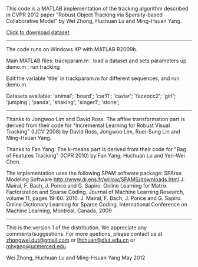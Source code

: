 This code is a MATLAB implementation of the tracking algorithm described in CVPR 2012 paper 
        "Robust Object Tracking via Sparsity-based Collaborative Model" 
               by Wei Zhong, Huchuan Lu and Ming-Hsuan Yang.

[Click to download dataset](https://d.pcs.baidu.com/file/81dc6da8981d4b2cefe2f01012b472ed?fid=2442663175-250528-362388564604004&dstime=1527848400&rt=sh&sign=FDtAERV-DCb740ccc5511e5e8fedcff06b081203-W3deVRVXKb7HS29d6qidBy91B5E%3D&expires=8h&chkv=1&chkbd=0&chkpc=&dp-logid=3519833171779140687&dp-callid=0&r=986021164)

***********************************************************************
The code runs on Windows XP with MATLAB R2009b.

Main MATLAB files:
  trackparam.m : load a dataset and sets parameters up
  demo.m : run tracking

Edit the variable 'title' in trackparam.m for different sequences, and run demo.m.

Datasets available:
'animal';
'board';
'car11';
'caviar';
'faceocc2';
'girl';
'jumping';
'panda';
'shaking';
'singer1';
'stone';


***********************************************************************
Thanks to Jongwoo Lim and David Ross. The affine transformation part is derived from their code for "Incremental Learning for Robust Visual Tracking" (IJCV 2008) by David Ross, Jongwoo Lim, Ruei-Sung Lin and Ming-Hsuan Yang.

Thanks to Fan Yang. The k-means part is derived from their code for "Bag of Features Tracking" (ICPR 2010) by Fan Yang, Huchuan Lu and Yen-Wei Chen.

The implementation uses the following SPAM software package: SPArse Modeling Software
http://www.di.ens.fr/willow/SPAMS/downloads.html
J. Mairal, F. Bach, J. Ponce and G. Sapiro. Online Learning for Matrix Factorization and Sparse Coding. Journal of Machine Learning Research, volume 11, pages 19-60. 2010.
J. Mairal, F. Bach, J. Ponce and G. Sapiro. Online Dictionary Learning for Sparse Coding. International Conference on Machine Learning, Montreal, Canada, 2009


***********************************************************************
This is the version 1 of the distribution. We appreciate any comments/suggestions. For more quetions, please contact us at zhongwei.dut@gmail.com or lhchuan@dlut.edu.cn or mhyang@ucmerced.edu.
	
Wei Zhong, Huchuan Lu and Ming-Hsuan Yang 
May 2012
